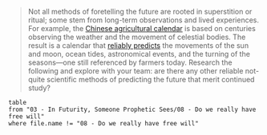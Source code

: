 > Not all methods of foretelling the future are rooted in superstition or ritual; some stem from long-term observations and lived experiences. For example, the [Chinese agricultural calendar](https://www.scmp.com/yp/discover/lifestyle/article/3205168/chinese-agricultural-calendar-ancient-people-combined-lunar-and-solar-years-know-when-plant-harvest) is based on centuries observing the weather and the movement of celestial bodies. The result is a calendar that [reliably predicts](https://www.npr.org/2024/02/12/1198909292/lunar-new-year-chinese-lunisolar-calendar-history) the movements of the sun and moon, ocean tides, astronomical events, and the turning of the seasons—one still referenced by farmers today. Research the following and explore with your team: are there any other reliable not-quite scientific methods of predicting the future that merit continued study?


```dataview
table
from "03 - In Futurity, Someone Prophetic Sees/08 - Do we really have free will"
where file.name != "08 - Do we really have free will"
```